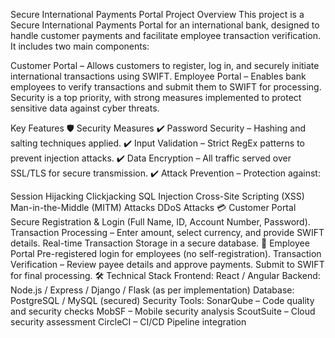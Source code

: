 Secure International Payments Portal
Project Overview
This project is a Secure International Payments Portal for an international bank, designed to handle customer payments and facilitate employee transaction verification. It includes two main components:

Customer Portal – Allows customers to register, log in, and securely initiate international transactions using SWIFT.
Employee Portal – Enables bank employees to verify transactions and submit them to SWIFT for processing.
Security is a top priority, with strong measures implemented to protect sensitive data against cyber threats.

Key Features
🛡 Security Measures
✔ Password Security – Hashing and salting techniques applied.
✔ Input Validation – Strict RegEx patterns to prevent injection attacks.
✔ Data Encryption – All traffic served over SSL/TLS for secure transmission.
✔ Attack Prevention – Protection against:

Session Hijacking
Clickjacking
SQL Injection
Cross-Site Scripting (XSS)
Man-in-the-Middle (MITM) Attacks
DDoS Attacks
💳 Customer Portal
Secure Registration & Login (Full Name, ID, Account Number, Password).
Transaction Processing – Enter amount, select currency, and provide SWIFT details.
Real-time Transaction Storage in a secure database.
🏦 Employee Portal
Pre-registered login for employees (no self-registration).
Transaction Verification – Review payee details and approve payments.
Submit to SWIFT for final processing.
🛠 Technical Stack
Frontend: React / Angular
Backend: Node.js / Express / Django / Flask (as per implementation)
Database: PostgreSQL / MySQL (secured)
Security Tools:
SonarQube – Code quality and security checks
MobSF – Mobile security analysis
ScoutSuite – Cloud security assessment
CircleCI – CI/CD Pipeline integration
